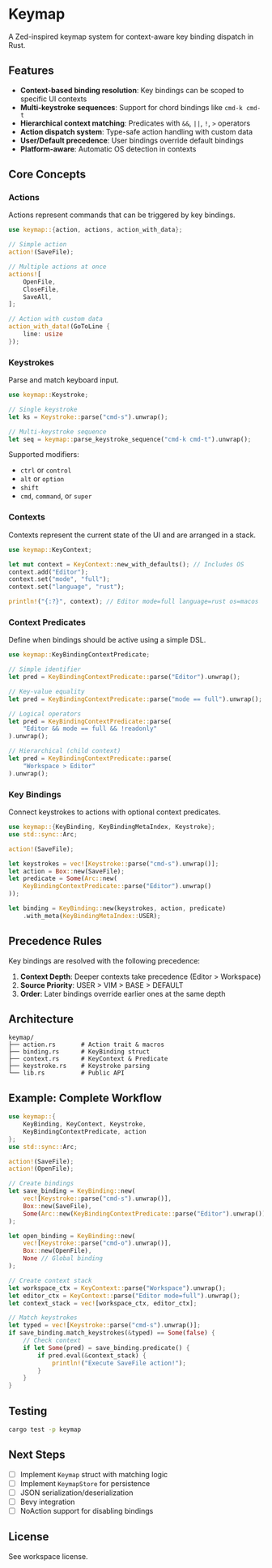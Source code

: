 # Keymap

A Zed-inspired keymap system for context-aware key binding dispatch in Rust.

## Features

- **Context-based binding resolution**: Key bindings can be scoped to specific UI contexts
- **Multi-keystroke sequences**: Support for chord bindings like `cmd-k cmd-t`
- **Hierarchical context matching**: Predicates with `&&`, `||`, `!`, `>` operators
- **Action dispatch system**: Type-safe action handling with custom data
- **User/Default precedence**: User bindings override default bindings
- **Platform-aware**: Automatic OS detection in contexts

## Core Concepts

### Actions

Actions represent commands that can be triggered by key bindings.

```rust
use keymap::{action, actions, action_with_data};

// Simple action
action!(SaveFile);

// Multiple actions at once
actions![
    OpenFile,
    CloseFile,
    SaveAll,
];

// Action with custom data
action_with_data!(GoToLine {
    line: usize
});
```

### Keystrokes

Parse and match keyboard input.

```rust
use keymap::Keystroke;

// Single keystroke
let ks = Keystroke::parse("cmd-s").unwrap();

// Multi-keystroke sequence
let seq = keymap::parse_keystroke_sequence("cmd-k cmd-t").unwrap();
```

Supported modifiers:
- `ctrl` or `control`
- `alt` or `option`
- `shift`
- `cmd`, `command`, or `super`

### Contexts

Contexts represent the current state of the UI and are arranged in a stack.

```rust
use keymap::KeyContext;

let mut context = KeyContext::new_with_defaults(); // Includes OS
context.add("Editor");
context.set("mode", "full");
context.set("language", "rust");

println!("{:?}", context); // Editor mode=full language=rust os=macos
```

### Context Predicates

Define when bindings should be active using a simple DSL.

```rust
use keymap::KeyBindingContextPredicate;

// Simple identifier
let pred = KeyBindingContextPredicate::parse("Editor").unwrap();

// Key-value equality
let pred = KeyBindingContextPredicate::parse("mode == full").unwrap();

// Logical operators
let pred = KeyBindingContextPredicate::parse(
    "Editor && mode == full && !readonly"
).unwrap();

// Hierarchical (child context)
let pred = KeyBindingContextPredicate::parse(
    "Workspace > Editor"
).unwrap();
```

### Key Bindings

Connect keystrokes to actions with optional context predicates.

```rust
use keymap::{KeyBinding, KeyBindingMetaIndex, Keystroke};
use std::sync::Arc;

action!(SaveFile);

let keystrokes = vec![Keystroke::parse("cmd-s").unwrap()];
let action = Box::new(SaveFile);
let predicate = Some(Arc::new(
    KeyBindingContextPredicate::parse("Editor").unwrap()
));

let binding = KeyBinding::new(keystrokes, action, predicate)
    .with_meta(KeyBindingMetaIndex::USER);
```

## Precedence Rules

Key bindings are resolved with the following precedence:

1. **Context Depth**: Deeper contexts take precedence (Editor > Workspace)
2. **Source Priority**: USER > VIM > BASE > DEFAULT
3. **Order**: Later bindings override earlier ones at the same depth

## Architecture

```
keymap/
├── action.rs       # Action trait & macros
├── binding.rs      # KeyBinding struct
├── context.rs      # KeyContext & Predicate
├── keystroke.rs    # Keystroke parsing
└── lib.rs          # Public API
```

## Example: Complete Workflow

```rust
use keymap::{
    KeyBinding, KeyContext, Keystroke, 
    KeyBindingContextPredicate, action
};
use std::sync::Arc;

action!(SaveFile);
action!(OpenFile);

// Create bindings
let save_binding = KeyBinding::new(
    vec![Keystroke::parse("cmd-s").unwrap()],
    Box::new(SaveFile),
    Some(Arc::new(KeyBindingContextPredicate::parse("Editor").unwrap()))
);

let open_binding = KeyBinding::new(
    vec![Keystroke::parse("cmd-o").unwrap()],
    Box::new(OpenFile),
    None // Global binding
);

// Create context stack
let workspace_ctx = KeyContext::parse("Workspace").unwrap();
let editor_ctx = KeyContext::parse("Editor mode=full").unwrap();
let context_stack = vec![workspace_ctx, editor_ctx];

// Match keystrokes
let typed = vec![Keystroke::parse("cmd-s").unwrap()];
if save_binding.match_keystrokes(&typed) == Some(false) {
    // Check context
    if let Some(pred) = save_binding.predicate() {
        if pred.eval(&context_stack) {
            println!("Execute SaveFile action!");
        }
    }
}
```

## Testing

```bash
cargo test -p keymap
```

## Next Steps

- [ ] Implement `Keymap` struct with matching logic
- [ ] Implement `KeymapStore` for persistence
- [ ] JSON serialization/deserialization
- [ ] Bevy integration
- [ ] NoAction support for disabling bindings

## License

See workspace license.